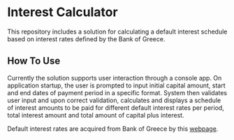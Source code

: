# Interest Calculator

This repository includes a solution for calculating a default interest schedule based on interest rates defined by the Bank of Greece.

## How To Use
Currently the solution supports user interaction through a console app. On application startup, the user is prompted to input initial
capital amount, start and end dates of payment period in a specific format. System then validates user input and upon correct validation,
calculates and displays a schedule of interest amounts to be paid for different default interest rates per period, total interest amount 
and total amount of capital plus interest.

Default interest rates are acquired from Bank of Greece by this [webpage](https://www.bankofgreece.gr/statistika/xrhmatopistwtikes-agores/ekswtrapezika-epitokia).
